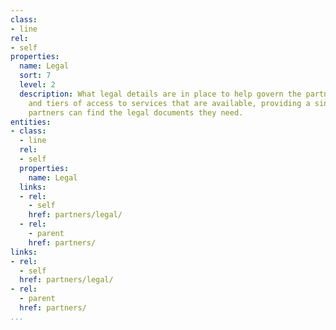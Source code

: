 ```yaml
---
class:
- line
rel:
- self
properties:
  name: Legal
  sort: 7
  level: 2
  description: What legal details are in place to help govern the partnership opportunities
    and tiers of access to services that are available, providing a single place where
    partners can find the legal documents they need.
entities:
- class:
  - line
  rel:
  - self
  properties:
    name: Legal
  links:
  - rel:
    - self
    href: partners/legal/
  - rel:
    - parent
    href: partners/
links:
- rel:
  - self
  href: partners/legal/
- rel:
  - parent
  href: partners/
...
```

